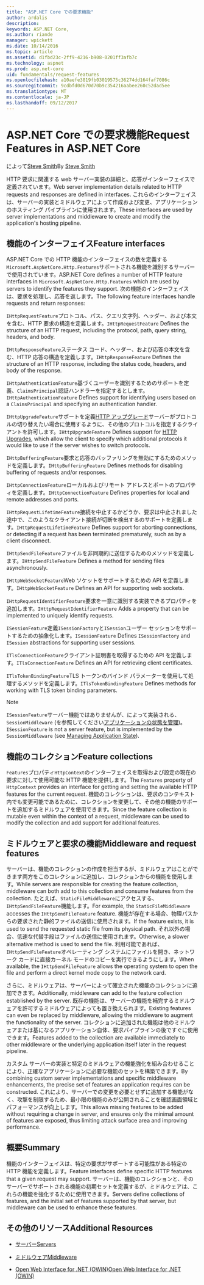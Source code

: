 ```yaml
---
title: "ASP.NET Core での要求機能"
author: ardalis
description: 
keywords: ASP.NET Core,
ms.author: riande
manager: wpickett
ms.date: 10/14/2016
ms.topic: article
ms.assetid: d1fbd23c-2ff9-4216-b908-0201ff3afb7c
ms.technology: aspnet
ms.prod: asp.net-core
uid: fundamentals/request-features
ms.openlocfilehash: a10aefe3819fb03019575c36274dd164faf7086c
ms.sourcegitcommit: 9cdbfd0d670d70b9c354216aabee260c52dad5ee
ms.translationtype: MT
ms.contentlocale: ja-JP
ms.lasthandoff: 09/12/2017
---
```

# <a name="request-features-in-aspnet-core"></a><span data-ttu-id="9f6bd-103">ASP.NET Core での要求機能</span><span class="sxs-lookup"><span data-stu-id="9f6bd-103">Request Features in ASP.NET Core</span></span>

<span data-ttu-id="9f6bd-104">によって[Steve Smith](https://ardalis.com/)</span><span class="sxs-lookup"><span data-stu-id="9f6bd-104">By [Steve Smith](https://ardalis.com/)</span></span>

<span data-ttu-id="9f6bd-105">HTTP 要求に関連する web サーバー実装の詳細と、応答がインターフェイスで定義されています。</span><span class="sxs-lookup"><span data-stu-id="9f6bd-105">Web server implementation details related to HTTP requests and responses are defined in interfaces.</span></span> <span data-ttu-id="9f6bd-106">これらのインターフェイスは、サーバーの実装とミドルウェアによって作成および変更、アプリケーションのホスティング パイプラインに使用されます。</span><span class="sxs-lookup"><span data-stu-id="9f6bd-106">These interfaces are used by server implementations and middleware to create and modify the application's hosting pipeline.</span></span>

## <a name="feature-interfaces"></a><span data-ttu-id="9f6bd-107">機能のインターフェイス</span><span class="sxs-lookup"><span data-stu-id="9f6bd-107">Feature interfaces</span></span>

<span data-ttu-id="9f6bd-108">ASP.NET Core での HTTP 機能のインターフェイスの数を定義する`Microsoft.AspNetCore.Http.Features`サポートされる機能を識別するサーバーで使用されています。</span><span class="sxs-lookup"><span data-stu-id="9f6bd-108">ASP.NET Core defines a number of HTTP feature interfaces in `Microsoft.AspNetCore.Http.Features` which are used by servers to identify the features they support.</span></span> <span data-ttu-id="9f6bd-109">次の機能のインターフェイスは、要求を処理し、応答を返します。</span><span class="sxs-lookup"><span data-stu-id="9f6bd-109">The following feature interfaces handle requests and return responses:</span></span>

<span data-ttu-id="9f6bd-110">`IHttpRequestFeature`プロトコル、パス、クエリ文字列、ヘッダー、および本文を含む、HTTP 要求の構造を定義します。</span><span class="sxs-lookup"><span data-stu-id="9f6bd-110">`IHttpRequestFeature` Defines the structure of an HTTP request, including the protocol, path, query string, headers, and body.</span></span>

<span data-ttu-id="9f6bd-111">`IHttpResponseFeature`ステータス コード、ヘッダー、および応答の本文を含む、HTTP 応答の構造を定義します。</span><span class="sxs-lookup"><span data-stu-id="9f6bd-111">`IHttpResponseFeature` Defines the structure of an HTTP response, including the status code, headers, and body of the response.</span></span>

<span data-ttu-id="9f6bd-112">`IHttpAuthenticationFeature`基づくユーザーを識別するためのサポートを定義、`ClaimsPrincipal`認証ハンドラーを指定するとします。</span><span class="sxs-lookup"><span data-stu-id="9f6bd-112">`IHttpAuthenticationFeature` Defines support for identifying users based on a `ClaimsPrincipal` and specifying an authentication handler.</span></span>

<span data-ttu-id="9f6bd-113">`IHttpUpgradeFeature`サポートを定義[HTTP アップグレード](https://tools.ietf.org/html/rfc2616.html#section-14.42)サーバーがプロトコルの切り替えたい場合に使用するように、その他のプロトコルを指定するクライアントを許可します。</span><span class="sxs-lookup"><span data-stu-id="9f6bd-113">`IHttpUpgradeFeature` Defines support for [HTTP Upgrades](https://tools.ietf.org/html/rfc2616.html#section-14.42), which allow the client to specify which additional protocols it would like to use if the server wishes to switch protocols.</span></span>

<span data-ttu-id="9f6bd-114">`IHttpBufferingFeature`要求と応答のバッファリングを無効にするためのメソッドを定義します。</span><span class="sxs-lookup"><span data-stu-id="9f6bd-114">`IHttpBufferingFeature` Defines methods for disabling buffering of requests and/or responses.</span></span>

<span data-ttu-id="9f6bd-115">`IHttpConnectionFeature`ローカルおよびリモート アドレスとポートのプロパティを定義します。</span><span class="sxs-lookup"><span data-stu-id="9f6bd-115">`IHttpConnectionFeature` Defines properties for local and remote addresses and ports.</span></span>

<span data-ttu-id="9f6bd-116">`IHttpRequestLifetimeFeature`接続を中止するかどうか、要求は中止されました途中で、このようなクライアント接続が切断を検出するのサポートを定義します。</span><span class="sxs-lookup"><span data-stu-id="9f6bd-116">`IHttpRequestLifetimeFeature` Defines support for aborting connections, or detecting if a request has been terminated prematurely, such as by a client disconnect.</span></span>

<span data-ttu-id="9f6bd-117">`IHttpSendFileFeature`ファイルを非同期的に送信するためのメソッドを定義します。</span><span class="sxs-lookup"><span data-stu-id="9f6bd-117">`IHttpSendFileFeature` Defines a method for sending files asynchronously.</span></span>

<span data-ttu-id="9f6bd-118">`IHttpWebSocketFeature`Web ソケットをサポートするための API を定義します。</span><span class="sxs-lookup"><span data-stu-id="9f6bd-118">`IHttpWebSocketFeature` Defines an API for supporting web sockets.</span></span>

<span data-ttu-id="9f6bd-119">`IHttpRequestIdentifierFeature`要求を一意に識別する実装できるプロパティを追加します。</span><span class="sxs-lookup"><span data-stu-id="9f6bd-119">`IHttpRequestIdentifierFeature` Adds a property that can be implemented to uniquely identify requests.</span></span>

<span data-ttu-id="9f6bd-120">`ISessionFeature`定義`ISessionFactory`と`ISession`ユーザー セッションをサポートするための抽象化します。</span><span class="sxs-lookup"><span data-stu-id="9f6bd-120">`ISessionFeature` Defines `ISessionFactory` and `ISession` abstractions for supporting user sessions.</span></span>

<span data-ttu-id="9f6bd-121">`ITlsConnectionFeature`クライアント証明書を取得するための API を定義します。</span><span class="sxs-lookup"><span data-stu-id="9f6bd-121">`ITlsConnectionFeature` Defines an API for retrieving client certificates.</span></span>

<span data-ttu-id="9f6bd-122">`ITlsTokenBindingFeature`TLS トークンのバインド パラメーターを使用して処理するメソッドを定義します。</span><span class="sxs-lookup"><span data-stu-id="9f6bd-122">`ITlsTokenBindingFeature` Defines methods for working with TLS token binding parameters.</span></span>

> [!NOTE]
> <span data-ttu-id="9f6bd-123">`ISessionFeature`サーバー機能ではありませんが、によって実装される、 `SessionMiddleware` (を参照してください[アプリケーションの状態を管理](app-state.md))。</span><span class="sxs-lookup"><span data-stu-id="9f6bd-123">`ISessionFeature` is not a server feature, but is implemented by the `SessionMiddleware` (see [Managing Application State](app-state.md)).</span></span>

## <a name="feature-collections"></a><span data-ttu-id="9f6bd-124">機能のコレクション</span><span class="sxs-lookup"><span data-stu-id="9f6bd-124">Feature collections</span></span>

<span data-ttu-id="9f6bd-125">`Features`プロパティ`HttpContext`のインターフェイスを取得および設定の現在の要求に対して使用可能な HTTP 機能を提供します。</span><span class="sxs-lookup"><span data-stu-id="9f6bd-125">The `Features` property of `HttpContext` provides an interface for getting and setting the available HTTP features for the current request.</span></span> <span data-ttu-id="9f6bd-126">機能のコレクションは、要求のコンテキスト内でも変更可能であるために、コレクションを変更して、その他の機能のサポートを追加するミドルウェアを使用できます。</span><span class="sxs-lookup"><span data-stu-id="9f6bd-126">Since the feature collection is mutable even within the context of a request, middleware can be used to modify the collection and add support for additional features.</span></span>

## <a name="middleware-and-request-features"></a><span data-ttu-id="9f6bd-127">ミドルウェアと要求の機能</span><span class="sxs-lookup"><span data-stu-id="9f6bd-127">Middleware and request features</span></span>

<span data-ttu-id="9f6bd-128">サーバーは、機能のコレクションの作成を担当するが、ミドルウェアはことができます両方をこのコレクションに追加し、コレクションからの機能を使用します。</span><span class="sxs-lookup"><span data-stu-id="9f6bd-128">While servers are responsible for creating the feature collection, middleware can both add to this collection and consume features from the collection.</span></span> <span data-ttu-id="9f6bd-129">たとえば、`StaticFileMiddleware`にアクセスする、`IHttpSendFileFeature`機能します。</span><span class="sxs-lookup"><span data-stu-id="9f6bd-129">For example, the `StaticFileMiddleware` accesses the `IHttpSendFileFeature` feature.</span></span> <span data-ttu-id="9f6bd-130">機能が存在する場合、物理パスからの要求された静的ファイルの送信に使用されます。</span><span class="sxs-lookup"><span data-stu-id="9f6bd-130">If the feature exists, it is used to send the requested static file from its physical path.</span></span> <span data-ttu-id="9f6bd-131">それ以外の場合、低速な代替手段はファイルの送信に使用されます。</span><span class="sxs-lookup"><span data-stu-id="9f6bd-131">Otherwise, a slower alternative method is used to send the file.</span></span> <span data-ttu-id="9f6bd-132">利用可能であれば、`IHttpSendFileFeature`オペレーティング システムにファイルを開き、ネットワーク カードに直接カーネル モードのコピーを実行できるようにします。</span><span class="sxs-lookup"><span data-stu-id="9f6bd-132">When available, the `IHttpSendFileFeature` allows the operating system to open the file and perform a direct kernel mode copy to the network card.</span></span>

<span data-ttu-id="9f6bd-133">さらに、ミドルウェアは、サーバーによって確立された機能のコレクションに追加できます。</span><span class="sxs-lookup"><span data-stu-id="9f6bd-133">Additionally, middleware can add to the feature collection established by the server.</span></span> <span data-ttu-id="9f6bd-134">既存の機能は、サーバーの機能を補完するミドルウェアを許可するミドルウェアによっても置き換えられます。</span><span class="sxs-lookup"><span data-stu-id="9f6bd-134">Existing features can even be replaced by middleware, allowing the middleware to augment the functionality of the server.</span></span> <span data-ttu-id="9f6bd-135">コレクションに追加された機能は他のミドルウェアまたは基になるアプリケーション自体、要求パイプラインの後ですぐに使用できます。</span><span class="sxs-lookup"><span data-stu-id="9f6bd-135">Features added to the collection are available immediately to other middleware or the underlying application itself later in the request pipeline.</span></span>

<span data-ttu-id="9f6bd-136">カスタム サーバーの実装と特定のミドルウェアの機能強化を組み合わせることにより、正確なアプリケーションに必要な機能のセットを構築できます。</span><span class="sxs-lookup"><span data-stu-id="9f6bd-136">By combining custom server implementations and specific middleware enhancements, the precise set of features an application requires can be constructed.</span></span> <span data-ttu-id="9f6bd-137">これにより、サーバーでの変更を必要とせずに追加する機能がなく、攻撃を制限するため、最小限の機能のみが公開されることを確認画面領域とパフォーマンスが向上します。</span><span class="sxs-lookup"><span data-stu-id="9f6bd-137">This allows missing features to be added without requiring a change in server, and ensures only the minimal amount of features are exposed, thus limiting attack surface area and improving performance.</span></span>

## <a name="summary"></a><span data-ttu-id="9f6bd-138">概要</span><span class="sxs-lookup"><span data-stu-id="9f6bd-138">Summary</span></span>

<span data-ttu-id="9f6bd-139">機能のインターフェイスは、特定の要求がサポートする可能性がある特定の HTTP 機能を定義します。</span><span class="sxs-lookup"><span data-stu-id="9f6bd-139">Feature interfaces define specific HTTP features that a given request may support.</span></span> <span data-ttu-id="9f6bd-140">サーバーは、機能のコレクションと、そのサーバーでサポートされる機能の初期セットを定義するが、ミドルウェアは、これらの機能を強化するために使用できます。</span><span class="sxs-lookup"><span data-stu-id="9f6bd-140">Servers define collections of features, and the initial set of features supported by that server, but middleware can be used to enhance these features.</span></span>

## <a name="additional-resources"></a><span data-ttu-id="9f6bd-141">その他のリソース</span><span class="sxs-lookup"><span data-stu-id="9f6bd-141">Additional Resources</span></span>

* [<span data-ttu-id="9f6bd-142">サーバー</span><span class="sxs-lookup"><span data-stu-id="9f6bd-142">Servers</span></span>](servers/index.md)

* [<span data-ttu-id="9f6bd-143">ミドルウェア</span><span class="sxs-lookup"><span data-stu-id="9f6bd-143">Middleware</span></span>](middleware.md)

* [<span data-ttu-id="9f6bd-144">Open Web Interface for .NET (OWIN)</span><span class="sxs-lookup"><span data-stu-id="9f6bd-144">Open Web Interface for .NET (OWIN)</span></span>](owin.md)
